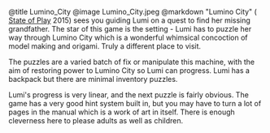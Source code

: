 @title		Lumino_City
@image		Lumino_City.jpeg
@markdown
"Lumino City" (
[State of Play](http://www.luminocitygame.com/)
2015) sees you guiding Lumi on a quest to find her missing grandfather. The star
of this game is the setting - Lumi has to puzzle her way through Lumino City
which is a wonderful whimsical concoction of model making and origami.
Truly a different place to visit.

The puzzles are a varied batch of fix or manipulate this machine, with the
aim of restoring power to Lumino City so Lumi can progress. Lumi has a
backpack but there are minimal inventory puzzles.

Lumi's progress is very linear, and the next puzzle is fairly obvious. The
game has a very good hint system built in, but you may have to turn a lot
of pages in the manual which is a work of art in itself. There is enough
cleverness here to please adults as well as children.
